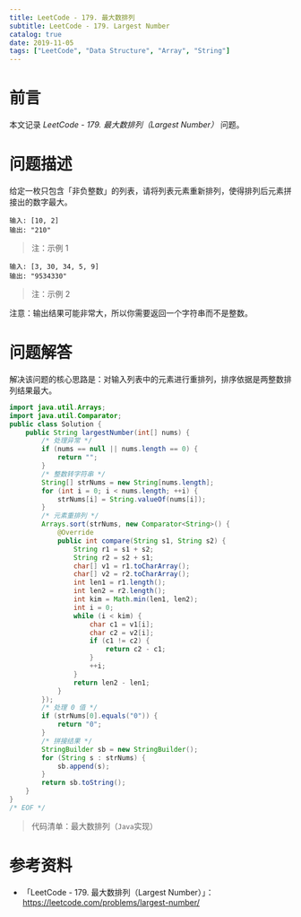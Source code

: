 ```yaml
---
title: LeetCode - 179. 最大数排列
subtitle: LeetCode - 179. Largest Number
catalog: true
date: 2019-11-05
tags: ["LeetCode", "Data Structure", "Array", "String"]
---
```


# 前言

本文记录 *LeetCode - 179. 最大数排列（Largest Number）* 问题。

# 问题描述

给定一枚只包含「非负整数」的列表，请将列表元素重新排列，使得排列后元素拼接出的数字最大。

```plain
输入: [10, 2]
输出: "210"
```
> 注：示例 1

```plain
输入: [3, 30, 34, 5, 9]
输出: "9534330"
```
> 注：示例 2

注意：输出结果可能非常大，所以你需要返回一个字符串而不是整数。

# 问题解答

解决该问题的核心思路是：对输入列表中的元素进行重排列，排序依据是两整数排列结果最大。

```java
import java.util.Arrays;
import java.util.Comparator;
public class Solution {
    public String largestNumber(int[] nums) {
        /* 处理异常 */
        if (nums == null || nums.length == 0) {
            return "";
        }
        /* 整数转字符串 */
        String[] strNums = new String[nums.length];
        for (int i = 0; i < nums.length; ++i) {
            strNums[i] = String.valueOf(nums[i]);
        }
        /* 元素重排列 */
        Arrays.sort(strNums, new Comparator<String>() {
            @Override
            public int compare(String s1, String s2) {
                String r1 = s1 + s2;
                String r2 = s2 + s1;
                char[] v1 = r1.toCharArray();
                char[] v2 = r2.toCharArray();
                int len1 = r1.length();
                int len2 = r2.length();
                int kim = Math.min(len1, len2);
                int i = 0;
                while (i < kim) {
                    char c1 = v1[i];
                    char c2 = v2[i];
                    if (c1 != c2) {
                        return c2 - c1;
                    }
                    ++i;
                }
                return len2 - len1;
            }
        });
        /* 处理 0 值 */
        if (strNums[0].equals("0")) {
            return "0";
        }
        /* 拼接结果 */
        StringBuilder sb = new StringBuilder();
        for (String s : strNums) {
            sb.append(s);
        }
        return sb.toString();
    }
}
/* EOF */
```
> 代码清单：最大数排列（`Java`实现）

# 参考资料

- 「LeetCode - 179. 最大数排列（Largest Number）」：https://leetcode.com/problems/largest-number/

<!-- EOF -->
